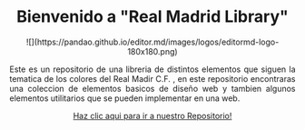 <p>
<h1 align="center">Bienvenido a "Real Madrid Library"</h1>
</p>

<p align="center">
![](https://pandao.github.io/editor.md/images/logos/editormd-logo-180x180.png)
</p>



<p align="justify">
  Este es un repositorio de una libreria de distintos elementos que siguen la tematica de los colores del Real Madir C.F.  , en este repositorio encontraras una coleccion de elementos basicos de diseño web  y tambien algunos elementos utilitarios que se pueden implementar en una web.
</p>


<p align="center">
<a href="https://github.com/LuisCruz29/New_Bootstrap_Library.git" style="none">
Haz clic aqui para ir a nuestro Repositorio!
</a>
</p>

